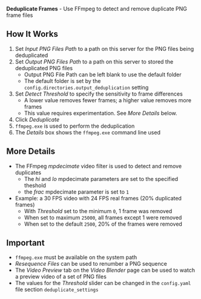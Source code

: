 **Deduplicate Frames** - Use FFmpeg to detect and remove duplicate PNG frame files

## How It Works
1. Set _Input PNG Files Path_ to a path on this server for the PNG files being deduplicated
1. Set _Output PNG Files Path_ to a path on this server to stored the deduplicated PNG files
    - Output PNG File Path can be left blank to use the default folder
    - The default folder is set by the `config.directories.output_deduplication` setting
1. Set _Detect Threshold_ to specify the sensitivity to frame differences
    - A lower value removes fewer frames; a higher value removes more frames
    - This value requires experimentation. See _More Details_ below.
1. Click _Deduplicate_
1. `ffmpeg.exe` is used to perform the deduplication
1. The _Details_ box shows the `ffmpeg.exe` command line used

## More Details ##
- The FFmpeg _mpdecimate_ video filter is used to detect and remove duplicates
    - The _hi_ and _lo_ mpdecimate parameters are set to the specified theshold
    - the _frac_ mpdecimate parameter is set to `1`
- Example: a 30 FPS video with 24 FPS real frames (20% duplicated frames)
    - With _Threshold_ set to the minimum `0`, 1 frame was removed
    - When set to maximum `25000`, all frames except 1 were removed
    - When set to the default `2500`, 20% of the frames were removed

## Important
- `ffmpeg.exe` must be available on the system path
- _Resequence Files_ can be used to renumber a PNG sequence
- The _Video Preview_ tab on the _Video Blender_ page can be used to watch a preview video of a set of PNG files
- The values for the _Threshold_ slider can be changed in the `config.yaml` file section `deduplicate_settings`
